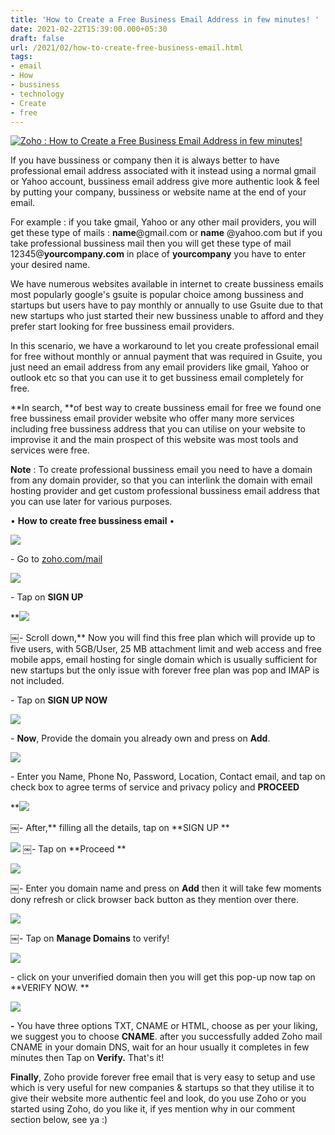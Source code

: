 ```yaml
---
title: 'How to Create a Free Business Email Address in few minutes! '
date: 2021-02-22T15:39:00.000+05:30
draft: false
url: /2021/02/how-to-create-free-business-email.html
tags: 
- email
- How
- bussiness
- technology
- Create
- free
---
```


 [![Zoho : How to Create a Free Business Email Address in few minutes!](https://lh3.googleusercontent.com/-z2AGOeaDMJs/YDTUc6_WuHI/AAAAAAAADVQ/BMy04Q7h5iESZU9VgFLORdy1Fm49lFzjQCLcBGAsYHQ/s1600/1614074991876884-0.png "Zoho : How to Create a Free Business Email Address in few minutes!")](https://lh3.googleusercontent.com/-z2AGOeaDMJs/YDTUc6_WuHI/AAAAAAAADVQ/BMy04Q7h5iESZU9VgFLORdy1Fm49lFzjQCLcBGAsYHQ/s1600/1614074991876884-0.png) 

  

If you have bussiness or company then it is always better to have professional email address associated with it instead using a normal gmail or Yahoo account, bussiness email address give more authentic look & feel by putting your company, bussiness or website name at the end of your email.   

  

For example : if you take gmail, Yahoo or any other mail providers, you will get these type of mails : **name**@gmail.com or **name** @yahoo.com but if you take professional bussiness mail then you will get these type of mail 12345@**yourcompany.com** in place of **yourcompany** you have to enter your desired name. 

  

We have numerous websites available in internet to create bussiness emails most popularly google's gsuite is popular choice among bussiness and startups but users have to pay monthly or annually to use Gsuite due to that new startups who just started their new bussiness unable to afford and they prefer start looking for free bussiness email providers. 

  

In this scenario, we have a workaround to let you create professional email for free without monthly or annual payment that was required in Gsuite, you just need an email address from any email providers like gmail, Yahoo or outlook etc so that you can use it to get bussiness email completely for free. 

  

**In search, **of best way to create bussiness email for free we found one free bussiness email provider website who offer many more services including free bussiness address that you can utilise on your website to improvise it and the main prospect of this website was most tools and services were free. 

  

**Note** : To create professional bussiness email you need to have a domain from any domain provider, so that you can interlink the domain with email hosting provider and get custom professional bussiness email address that you can use later for various purposes. 

  

• **How to create free bussiness email** •

  

 [![](https://lh3.googleusercontent.com/-rgYXLWn0gUo/YDTUbzYONRI/AAAAAAAADVM/dzCmuYE5TYwYeWbocChmSVKk5prxpC1RACLcBGAsYHQ/s1600/1614074986382597-1.png)](https://lh3.googleusercontent.com/-rgYXLWn0gUo/YDTUbzYONRI/AAAAAAAADVM/dzCmuYE5TYwYeWbocChmSVKk5prxpC1RACLcBGAsYHQ/s1600/1614074986382597-1.png) 

  

\- Go to [](http://zoho.com)[zoho.com/mail](http://zoho.com/mail)

  

 [![](https://lh3.googleusercontent.com/-ZR1n-zuF6kk/YDTUaac0RWI/AAAAAAAADVI/YWDrtexm8n8cvAxtyPM0k3GhhPeUjajzQCLcBGAsYHQ/s1600/1614074976872509-2.png)](https://lh3.googleusercontent.com/-ZR1n-zuF6kk/YDTUaac0RWI/AAAAAAAADVI/YWDrtexm8n8cvAxtyPM0k3GhhPeUjajzQCLcBGAsYHQ/s1600/1614074976872509-2.png) 

  

  

\- Tap on **SIGN UP**  

 **[![](https://lh3.googleusercontent.com/-BYuN4irRiuc/YDTUYKO7xhI/AAAAAAAADVE/f72r2hiRsB87rQfJj31te2KHncyF8lAzwCLcBGAsYHQ/s1600/1614074970113591-3.png)](https://lh3.googleusercontent.com/-BYuN4irRiuc/YDTUYKO7xhI/AAAAAAAADVE/f72r2hiRsB87rQfJj31te2KHncyF8lAzwCLcBGAsYHQ/s1600/1614074970113591-3.png) 

￼- Scroll down,** Now you will find this free plan which will provide up to five users, with 5GB/User, 25 MB attachment limit and web access and free mobile apps, email hosting for single domain which is usually sufficient for new startups but the only issue with forever free plan was pop and IMAP is not included. 

  

\- Tap on **SIGN UP NOW**

 [![](https://lh3.googleusercontent.com/-GEcZqdapASI/YDTUWfgM4YI/AAAAAAAADVA/IgZQ99OTIjY_g6gp6ePXAS4R3wsJqYyUACLcBGAsYHQ/s1600/1614074964653272-4.png)](https://lh3.googleusercontent.com/-GEcZqdapASI/YDTUWfgM4YI/AAAAAAAADVA/IgZQ99OTIjY_g6gp6ePXAS4R3wsJqYyUACLcBGAsYHQ/s1600/1614074964653272-4.png) 

  

\- **Now**, Provide the domain you already own and press on **Add**. 

  

 [![](https://lh3.googleusercontent.com/-Ga76oBHTQUM/YDTUVIo4StI/AAAAAAAADU8/0nKFECAI5BAAxE07gwy_mgleoTwgE3K9QCLcBGAsYHQ/s1600/1614074958508886-5.png)](https://lh3.googleusercontent.com/-Ga76oBHTQUM/YDTUVIo4StI/AAAAAAAADU8/0nKFECAI5BAAxE07gwy_mgleoTwgE3K9QCLcBGAsYHQ/s1600/1614074958508886-5.png) 

  

\- Enter you Name, Phone No, Password, Location, Contact email, and tap on check box to agree terms of service and privacy policy and **PROCEED**

 **[![](https://lh3.googleusercontent.com/-_dWQ6fmO2MQ/YDTUTjMPejI/AAAAAAAADU4/9dmSPyGklEYv1H4LOX_drcK8MI4XiuTGACLcBGAsYHQ/s1600/1614074952795380-6.png)](https://lh3.googleusercontent.com/-_dWQ6fmO2MQ/YDTUTjMPejI/AAAAAAAADU4/9dmSPyGklEYv1H4LOX_drcK8MI4XiuTGACLcBGAsYHQ/s1600/1614074952795380-6.png) 

￼- After,** filling all the details, tap on **SIGN UP **

 **[![](https://lh3.googleusercontent.com/-TkWpJsV0Kvk/YDTUSNYF5OI/AAAAAAAADU0/QT2l42CZdWUQ8ukW6ombGs1LQr6eATJJgCLcBGAsYHQ/s1600/1614074947934577-7.png)](https://lh3.googleusercontent.com/-TkWpJsV0Kvk/YDTUSNYF5OI/AAAAAAAADU0/QT2l42CZdWUQ8ukW6ombGs1LQr6eATJJgCLcBGAsYHQ/s1600/1614074947934577-7.png)** ￼- Tap on **Proceed **

  

 [![](https://lh3.googleusercontent.com/-qZMm4cLRvWQ/YDTUQ40SRYI/AAAAAAAADUw/N9ay0wv9qEUHJHawIbyYvtNVwKgpM4mxQCLcBGAsYHQ/s1600/1614074938814891-8.png)](https://lh3.googleusercontent.com/-qZMm4cLRvWQ/YDTUQ40SRYI/AAAAAAAADUw/N9ay0wv9qEUHJHawIbyYvtNVwKgpM4mxQCLcBGAsYHQ/s1600/1614074938814891-8.png) 

￼- Enter you domain name and press on **Add** then it will take few moments dony refresh or click browser back button as they mention over there. 

  

 [![](https://lh3.googleusercontent.com/-HW8AA9sA_00/YDTUOoC3k2I/AAAAAAAADUs/muYD2svhMaYX0zm3UzwGy0Du1cuSgifKACLcBGAsYHQ/s1600/1614074932214502-9.png)](https://lh3.googleusercontent.com/-HW8AA9sA_00/YDTUOoC3k2I/AAAAAAAADUs/muYD2svhMaYX0zm3UzwGy0Du1cuSgifKACLcBGAsYHQ/s1600/1614074932214502-9.png) 

  

￼- Tap on **Manage Domains** to verify! 

  

 [![](https://lh3.googleusercontent.com/-It6mc3fP-sM/YDTUM5z1dCI/AAAAAAAADUo/PJ1-PtgTADEOXrHXeZF81V6tQuRqJ0W4gCLcBGAsYHQ/s1600/1614074902077088-10.png)](https://lh3.googleusercontent.com/-It6mc3fP-sM/YDTUM5z1dCI/AAAAAAAADUo/PJ1-PtgTADEOXrHXeZF81V6tQuRqJ0W4gCLcBGAsYHQ/s1600/1614074902077088-10.png) 

  

\- click on your unverified domain then you will get this pop-up now tap on **VERIFY NOW. **

 **[![](https://lh3.googleusercontent.com/-G08cyXUsdgk/YDTUFZ3-kuI/AAAAAAAADUk/PTTsFX4tjhMZtFM7vvVwgUMzWb_m0b62QCLcBGAsYHQ/s1600/1614074896781855-11.png)](https://lh3.googleusercontent.com/-G08cyXUsdgk/YDTUFZ3-kuI/AAAAAAAADUk/PTTsFX4tjhMZtFM7vvVwgUMzWb_m0b62QCLcBGAsYHQ/s1600/1614074896781855-11.png)** 

**\-** You have three options TXT, CNAME or HTML, choose as per your liking, we suggest you to choose **CNAME**. after you successfully added Zoho mail CNAME in your domain DNS, wait for an hour usually it completes in few minutes then Tap on **Verify.** That's it! 

  

**Finally**, Zoho provide forever free email that is very easy to setup and use which is very useful for new companies & startups so that they utilise it to give their website more authentic feel and look, do you use Zoho or you started using Zoho, do you like it, if yes mention why in our comment section below, see ya :)